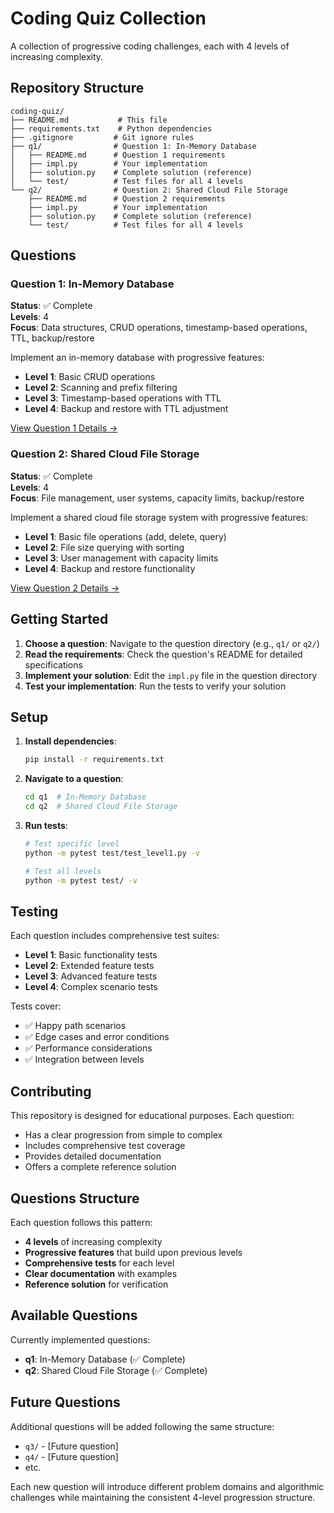 # Coding Quiz Collection

A collection of progressive coding challenges, each with 4 levels of increasing complexity.

## Repository Structure

```
coding-quiz/
├── README.md           # This file
├── requirements.txt    # Python dependencies
├── .gitignore         # Git ignore rules
├── q1/                # Question 1: In-Memory Database
│   ├── README.md      # Question 1 requirements
│   ├── impl.py        # Your implementation
│   ├── solution.py    # Complete solution (reference)
│   └── test/          # Test files for all 4 levels
└── q2/                # Question 2: Shared Cloud File Storage
    ├── README.md      # Question 2 requirements
    ├── impl.py        # Your implementation
    ├── solution.py    # Complete solution (reference)
    └── test/          # Test files for all 4 levels
```

## Questions

### Question 1: In-Memory Database
**Status**: ✅ Complete  
**Levels**: 4  
**Focus**: Data structures, CRUD operations, timestamp-based operations, TTL, backup/restore

Implement an in-memory database with progressive features:
- **Level 1**: Basic CRUD operations
- **Level 2**: Scanning and prefix filtering  
- **Level 3**: Timestamp-based operations with TTL
- **Level 4**: Backup and restore with TTL adjustment

[View Question 1 Details →](q1/README.md)

### Question 2: Shared Cloud File Storage
**Status**: ✅ Complete  
**Levels**: 4  
**Focus**: File management, user systems, capacity limits, backup/restore

Implement a shared cloud file storage system with progressive features:
- **Level 1**: Basic file operations (add, delete, query)
- **Level 2**: File size querying with sorting
- **Level 3**: User management with capacity limits
- **Level 4**: Backup and restore functionality

[View Question 2 Details →](q2/README.md)

## Getting Started

1. **Choose a question**: Navigate to the question directory (e.g., `q1/` or `q2/`)
2. **Read the requirements**: Check the question's README for detailed specifications
3. **Implement your solution**: Edit the `impl.py` file in the question directory
4. **Test your implementation**: Run the tests to verify your solution

## Setup

1. **Install dependencies**:
   ```bash
   pip install -r requirements.txt
   ```

2. **Navigate to a question**:
   ```bash
   cd q1  # In-Memory Database
   cd q2  # Shared Cloud File Storage
   ```

3. **Run tests**:
   ```bash
   # Test specific level
   python -m pytest test/test_level1.py -v
   
   # Test all levels
   python -m pytest test/ -v
   ```

## Testing

Each question includes comprehensive test suites:
- **Level 1**: Basic functionality tests
- **Level 2**: Extended feature tests  
- **Level 3**: Advanced feature tests
- **Level 4**: Complex scenario tests

Tests cover:
- ✅ Happy path scenarios
- ✅ Edge cases and error conditions
- ✅ Performance considerations
- ✅ Integration between levels

## Contributing

This repository is designed for educational purposes. Each question:
- Has a clear progression from simple to complex
- Includes comprehensive test coverage
- Provides detailed documentation
- Offers a complete reference solution

## Questions Structure

Each question follows this pattern:
- **4 levels** of increasing complexity
- **Progressive features** that build upon previous levels
- **Comprehensive tests** for each level
- **Clear documentation** with examples
- **Reference solution** for verification

## Available Questions

Currently implemented questions:
- **q1**: In-Memory Database (✅ Complete)
- **q2**: Shared Cloud File Storage (✅ Complete)

## Future Questions

Additional questions will be added following the same structure:
- `q3/` - [Future question]
- `q4/` - [Future question]
- etc.

Each new question will introduce different problem domains and algorithmic challenges while maintaining the consistent 4-level progression structure.
